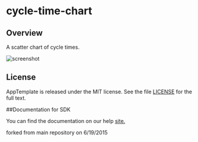 cycle-time-chart
================

## Overview

A scatter chart of cycle times.

![screenshot](https://raw.githubusercontent.com/wrackzone/cycle-time-chart/master/screenshot.png)

## License

AppTemplate is released under the MIT license.  See the file [LICENSE](./LICENSE) for the full text.

##Documentation for SDK

You can find the documentation on our help [site.](https://help.rallydev.com/apps/2.0/doc/)

forked from main repository on 6/19/2015

